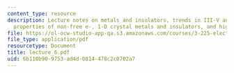 ```yaml
---
content_type: resource
description: Lecture notes on metals and insulators, trends in III-V and II-VI compounds,
  properties of non-free e-, 1-D crystal metals and insulators, and higher dimensions.
file: https://ol-ocw-studio-app-qa.s3.amazonaws.com/courses/3-225-electronic-and-mechanical-properties-of-materials-fall-2007/6b110b909753ad4d0814478c2c0702a7_lecture_6.pdf
file_type: application/pdf
resourcetype: Document
title: lecture_6.pdf
uid: 6b110b90-9753-ad4d-0814-478c2c0702a7
---
```


